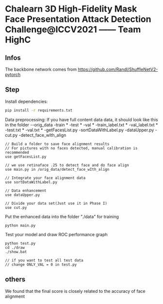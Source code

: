 # Chalearn 3D High-Fidelity Mask Face Presentation Attack Detection Challenge@ICCV2021 —— Team HighC


## Infos
The backbone network comes from https://github.com/Randl/ShuffleNetV2-pytorch



## Step
Install dependencies:
```bash
pip install -r requirements.txt
```

Data preprocessing:
If you have full content data data, it should look like this in the folder
--orig_data
    -train *
    -test *
    -val *
    -train_label.txt *
    -val_label.txt *
    -test.txt *
    -val.txt *
    -getFacesList.py
    -sortDataWithLabel.py
    -dataUpper.py
    -cut.py
    -detect_face_wIth_align

```
// Build a folder to save face alignment results
// For pictures with no faces detected, manual calibration is recommended
use getFacesList.py

// we use retinaface .25 to detect face and do face align
use main.py in /orig_data/detect_face_wIth_align

// Integrate your face alignment data
use sortDataWithLabel.py

// Data enhancement
use dataUpper.py

// Divide your data set(Just use it in Phase I)
use cut.py
```

Put the enhanced data into the folder "./data" for training
```
python main.py
```

Test your model and draw ROC performance graph
```
python test.py
cd ./draw
./show.bat

// if you want to test all test data
// change ONLY_VAL = 0 in test.py
```

## others
We found that the final score is closely related to the accuracy of face alignment

